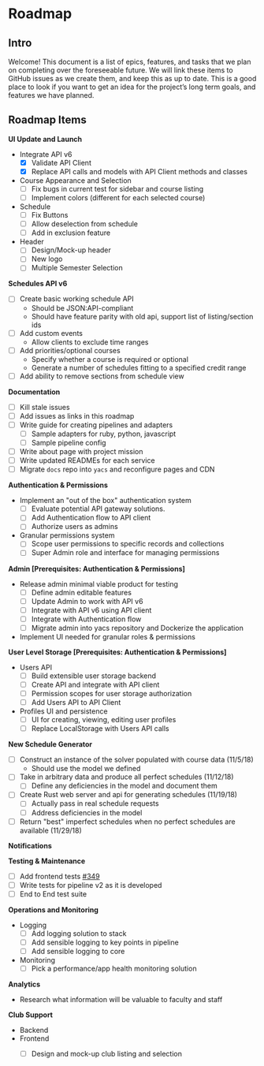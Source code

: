 # Roadmap

## Intro

Welcome! This document is a list of epics, features, and tasks that we plan on completing over the foreseeable future. We will link these items to GitHub issues as we create them, and keep this as up to date. This is a good place to look if you want to get an idea for the project’s long term goals, and features we have planned.

## Roadmap Items

**UI Update and Launch**

- Integrate API v6
  - [x] Validate API Client
  - [x] Replace API calls and models with API Client methods and classes
- Course Appearance and Selection
  - [ ] Fix bugs in current test for sidebar and course listing
  - [ ] Implement colors (different for each selected course)
- Schedule
  - [ ] Fix Buttons
  - [ ] Allow deselection from schedule
  - [ ] Add in exclusion feature
- Header
  - [ ] Design/Mock-up header
  - [ ] New logo
  - [ ] Multiple Semester Selection

**Schedules API v6**

- [ ] Create basic working schedule API
  - Should be JSON:API-compliant
  - Should have feature parity with old api, support list of listing/section ids
- [ ] Add custom events
  - Allow clients to exclude time ranges
- [ ] Add priorities/optional courses
  - Specify whether a course is required or optional
  - Generate a number of schedules fitting to a specified credit range
- [ ] Add ability to remove sections from schedule view 

**Documentation**

- [ ] Kill stale issues
- [ ] Add issues as links in this roadmap
- [ ] Write guide for creating pipelines and adapters
  - [ ] Sample adapters for ruby, python, javascript
  - [ ] Sample pipeline config
- [ ] Write about page with project mission
- [ ] Write updated READMEs for each service
- [ ] Migrate `docs` repo into `yacs` and reconfigure pages and CDN

**Authentication & Permissions**

- Implement an "out of the box" authentication system
  - [ ] Evaluate potential API gateway solutions.
  - [ ] Add Authentication flow to API client
  - [ ] Authorize users as admins
- Granular permissions system
  - [ ] Scope user permissions to specific records and collections
  - [ ] Super Admin role and interface for managing permissions

**Admin [Prerequisites: Authentication & Permissions]**

- Release admin minimal viable product for testing
  - [ ] Define admin editable features
  - [ ] Update Admin to work with API v6
  - [ ] Integrate with API v6 using API client
  - [ ] Integrate with Authentication flow
  - [ ] Migrate admin into yacs repository and Dockerize the application
- Implement UI needed for granular roles & permissions

**User Level Storage [Prerequisites: Authentication & Permissions]**

- Users API
  - [ ] Build extensible user storage backend
  - [ ] Create API and integrate with API client
  - [ ] Permission scopes for user storage authorization
  - [ ] Add Users API to API Client
- Profiles UI and persistence
  - [ ] UI for creating, viewing, editing user profiles
  - [ ] Replace LocalStorage with Users API calls

**New Schedule Generator**

- [ ] Construct an instance of the solver populated with course data (11/5/18)
    - Should use the model we defined
- [ ] Take in arbitrary data and produce all perfect schedules (11/12/18)
  - [ ] Define any deficiencies in the model and document them
- [ ] Create Rust web server and api for generating schedules (11/19/18)
  - [ ] Actually pass in real schedule requests
  - [ ] Address deficiencies in the model
- [ ] Return "best" imperfect schedules when no perfect schedules are available (11/29/18)

**Notifications**

**Testing & Maintenance** 

- [ ] Add frontend tests [#349](https://github.com/YACS-RCOS/yacs/issues/349)
- [ ] Write tests for pipeline v2 as it is developed
- [ ] End to End test suite

**Operations and Monitoring**

- Logging
  - [ ] Add logging solution to stack
  - [ ] Add sensible logging to key points in pipeline
  - [ ] Add sensible logging to core
- Monitoring
  - [ ] Pick a performance/app health monitoring solution

**Analytics**

- Research what information will be valuable to faculty and staff

**Club Support**

- Backend
- Frontend
  - [ ] Design and mock-up club listing and selection


